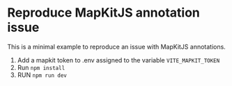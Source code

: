 # Reproduce MapKitJS annotation issue

This is a minimal example to reproduce an issue with MapKitJS annotations.

1. Add a mapkit token to .env assigned to the variable `VITE_MAPKIT_TOKEN`
2. Run `npm install`
3. RUN `npm run dev`


